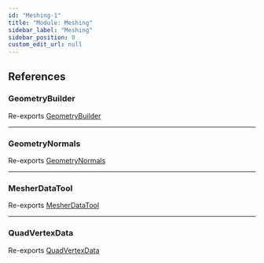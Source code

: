```yaml
---
id: "Meshing-1"
title: "Module: Meshing"
sidebar_label: "Meshing"
sidebar_position: 0
custom_edit_url: null
---
```


## References

### GeometryBuilder

Re-exports [GeometryBuilder](../classes/Meshing_Geometry_GeometryBuilder.GeometryBuilder.md)

___

### GeometryNormals

Re-exports [GeometryNormals](../classes/Meshing_Geometry_GeometryNormals.GeometryNormals.md)

___

### MesherDataTool

Re-exports [MesherDataTool](../classes/Meshing_Tools_MesherDataTools.MesherDataTool.md)

___

### QuadVertexData

Re-exports [QuadVertexData](../classes/Meshing_Classes_VertexData.QuadVertexData.md)
